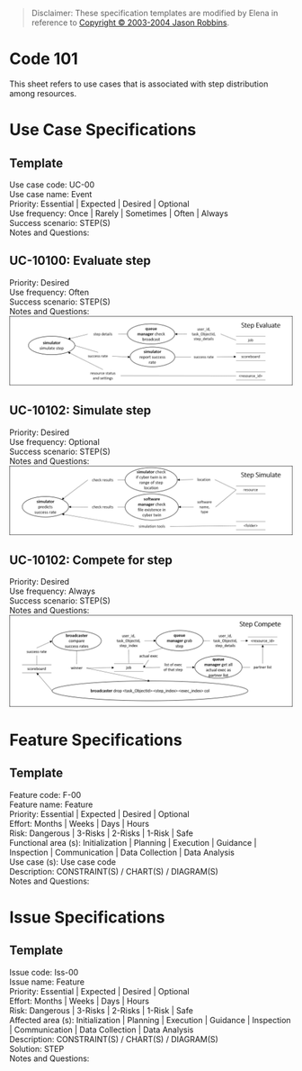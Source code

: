 > Disclaimer:
> These specification templates are modified by Elena in reference to [Copyright © 2003-2004 Jason Robbins](https://scm.opendap.org/svn/trunk/rsg/AIS/templates/srs.html).

# Code 101
This sheet refers to use cases that is associated with step distribution among resources.


# Use Case Specifications

## Template
Use case code: UC-00  
Use case name: Event  
Priority: Essential | Expected | Desired | Optional  
Use frequency: Once | Rarely | Sometimes | Often | Always  
Success scenario: STEP(S)  
Notes and Questions:  

## UC-10100: Evaluate step
Priority: Desired  
Use frequency: Often  
Success scenario: STEP(S)  
Notes and Questions:  
![step-evaluate](assets/dfd_step-evaluate.png)  

## UC-10102: Simulate step
Priority: Desired  
Use frequency: Optional  
Success scenario: STEP(S)  
Notes and Questions:  
![step-simulate](assets/dfd_step-simulate.png)  

## UC-10102: Compete for step
Priority: Desired  
Use frequency: Always  
Success scenario: STEP(S)  
Notes and Questions:  
![step-compete](assets/dfd_step-compete.png)  


# Feature Specifications 

## Template
Feature code: F-00  
Feature name: Feature  
Priority: Essential | Expected | Desired | Optional  
Effort: Months | Weeks | Days | Hours  
Risk: Dangerous | 3-Risks | 2-Risks | 1-Risk | Safe  
Functional area (s): Initialization | Planning | Execution | Guidance | Inspection | Communication | Data Collection | Data Analysis  
Use case (s): Use case code  
Description: CONSTRAINT(S) / CHART(S) / DIAGRAM(S)  
Notes and Questions:  


# Issue Specifications 

## Template
Issue code: Iss-00  
Issue name: Feature  
Priority: Essential | Expected | Desired | Optional  
Effort: Months | Weeks | Days | Hours  
Risk: Dangerous | 3-Risks | 2-Risks | 1-Risk | Safe  
Affected area (s): Initialization | Planning | Execution | Guidance | Inspection | Communication | Data Collection | Data Analysis  
Description: CONSTRAINT(S) / CHART(S) / DIAGRAM(S)  
Solution: STEP  
Notes and Questions:  
